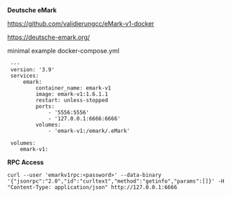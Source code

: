 **Deutsche eMark**

https://github.com/validierungcc/eMark-v1-docker

https://deutsche-emark.org/


minimal example docker-compose.yml

     ---
     version: '3.9'
     services:
         emark:
             container_name: emark-v1
             image: emark-v1:1.6.1.1
             restart: unless-stopped
             ports:
                 - '5556:5556'
                 - '127.0.0.1:6666:6666'
             volumes:
                 - 'emark-v1:/emark/.eMark'

     volumes:
        emark-v1:


**RPC Access**

    curl --user 'emarkv1rpc:<password>' --data-binary '{"jsonrpc":"2.0","id":"curltext","method":"getinfo","params":[]}' -H "Content-Type: application/json" http://127.0.0.1:6666
